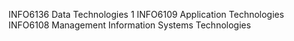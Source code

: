 INFO6136 Data Technologies 1
INFO6109 Application Technologies
INFO6108 Management Information Systems Technologies
